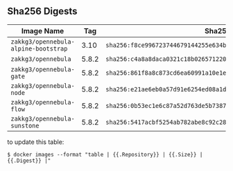 ## Sha256 Digests

|            Image Name                  |  Tag   |                               Sha256 Digests                              |   Size |
| -------------------------------------- | ------ | ------------------------------------------------------------------------- |--------|
| `zakkg3/opennebula-alpine-bootstrap`   |  3.10  | `sha256:f8ce996723744679144255e634bc26276f51e5d3ab09ae57563441531ae19298` |  9.8MB |
| `zakkg3/opennebula`                    |  5.8.2 | `sha256:c4a8a8daca0321c18b026571220a478ddd8b01dbe78f38d560f11f51215de837` |  790MB |
| `zakkg3/opennebula-gate`               |  5.8.2 | `sha256:861f8a8c873cd6ea60991a10e1e2087a746d14eac2d55628b864a68498d41181` |  640MB |
| `zakkg3/opennebula-node`               |  5.8.2 | `sha256:e21ae6eb0a57d91e6254ed08a1decef201da8670b6bf6c9001af182ea08eadc5` |  392MB |
| `zakkg3/opennebula-flow`               |  5.8.2 | `sha256:0b53ec1e6c87a52d763de5b7387333b11134bf9238b73980f4538efc0521a48c` |  640MB |
| `zakkg3/opennebula-sunstone`           |  5.8.2 | `sha256:5417acbf5254ab782abe8c92c282cd69a1f09f0aaead7089e3806f59251ab588` |  792MB |


to update this table:

```console
$ docker images --format "table | {{.Repository}} | {{.Size}} | {{.Digest}} |"
```
